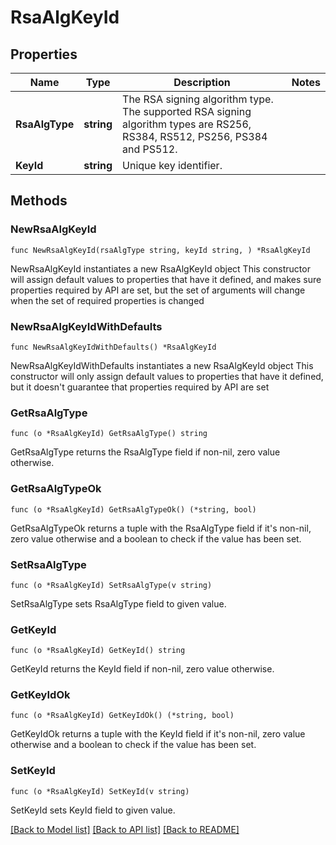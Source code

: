 # RsaAlgKeyId

## Properties

Name | Type | Description | Notes
------------ | ------------- | ------------- | -------------
**RsaAlgType** | **string** | The RSA signing algorithm type. The supported RSA signing algorithm types are RS256, RS384, RS512, PS256, PS384 and PS512. | 
**KeyId** | **string** | Unique key identifier. | 

## Methods

### NewRsaAlgKeyId

`func NewRsaAlgKeyId(rsaAlgType string, keyId string, ) *RsaAlgKeyId`

NewRsaAlgKeyId instantiates a new RsaAlgKeyId object
This constructor will assign default values to properties that have it defined,
and makes sure properties required by API are set, but the set of arguments
will change when the set of required properties is changed

### NewRsaAlgKeyIdWithDefaults

`func NewRsaAlgKeyIdWithDefaults() *RsaAlgKeyId`

NewRsaAlgKeyIdWithDefaults instantiates a new RsaAlgKeyId object
This constructor will only assign default values to properties that have it defined,
but it doesn't guarantee that properties required by API are set

### GetRsaAlgType

`func (o *RsaAlgKeyId) GetRsaAlgType() string`

GetRsaAlgType returns the RsaAlgType field if non-nil, zero value otherwise.

### GetRsaAlgTypeOk

`func (o *RsaAlgKeyId) GetRsaAlgTypeOk() (*string, bool)`

GetRsaAlgTypeOk returns a tuple with the RsaAlgType field if it's non-nil, zero value otherwise
and a boolean to check if the value has been set.

### SetRsaAlgType

`func (o *RsaAlgKeyId) SetRsaAlgType(v string)`

SetRsaAlgType sets RsaAlgType field to given value.


### GetKeyId

`func (o *RsaAlgKeyId) GetKeyId() string`

GetKeyId returns the KeyId field if non-nil, zero value otherwise.

### GetKeyIdOk

`func (o *RsaAlgKeyId) GetKeyIdOk() (*string, bool)`

GetKeyIdOk returns a tuple with the KeyId field if it's non-nil, zero value otherwise
and a boolean to check if the value has been set.

### SetKeyId

`func (o *RsaAlgKeyId) SetKeyId(v string)`

SetKeyId sets KeyId field to given value.



[[Back to Model list]](../README.md#documentation-for-models) [[Back to API list]](../README.md#documentation-for-api-endpoints) [[Back to README]](../README.md)


